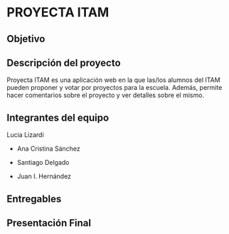 # PROYECTA ITAM

## Objetivo

## Descripción del proyecto

Proyecta ITAM es una aplicación web en la que las/los alumnos del ITAM pueden proponer y votar por proyectos para la escuela. Además, permite hacer comentarios sobre el proyecto y ver detalles sobre el mismo.

## Integrantes del equipo

Lucia Lizardi

- Ana Cristina Sánchez

- Santiago Delgado

- Juan I. Hernández

## Entregables


## Presentación Final 










